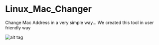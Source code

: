 # Linux_Mac_Changer
Change Mac Address in a very simple way... We created this tool in user friendly way

![alt tag](https://i.ibb.co/M9TcKNf/Screenshot-20210731-202832.png)
